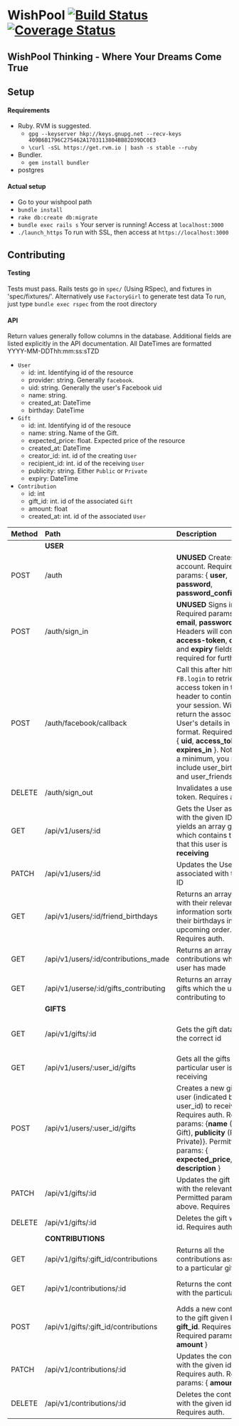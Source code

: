 # WishPool [![Build Status](https://travis-ci.org/wishpool-3216/wishpool-backend.svg?branch=master)](https://travis-ci.org/wishpool-3216/wishpool-backend) [![Coverage Status](https://coveralls.io/repos/github/wishpool-3216/wishpool-backend/badge.svg?branch=master)](https://coveralls.io/github/wishpool-3216/wishpool-backend?branch=master)

## WishPool Thinking - Where Your Dreams Come True

## Setup
#### Requirements
* Ruby. RVM is suggested.
  * `gpg --keyserver hkp://keys.gnupg.net --recv-keys 409B6B1796C275462A1703113804BB82D39DC0E3`
  * `\curl -sSL https://get.rvm.io | bash -s stable --ruby`
* Bundler.
  * `gem install bundler`
* postgres

#### Actual setup
* Go to your wishpool path
* `bundle install`
* `rake db:create db:migrate`
* `bundle exec rails s` Your server is running! Access at `localhost:3000`
* `./launch_https` To run with SSL, then access at `https://localhost:3000`

## Contributing

#### Testing
Tests must pass. Rails tests go in `spec/` (Using RSpec), and fixtures in 'spec/fixtures/'. Alternatively use `FactoryGirl` to generate test data
To run, just type `bundle exec rspec` from the root directory

#### API
Return values generally follow columns in the database. Additional fields are listed explicitly in the API documentation.
All DateTimes are formatted YYYY-MM-DDThh:mm:ss:sTZD

* `User`
    * id: int. Identifying id of the resource
    * provider: string. Generally `facebook`.
    * uid: string. Generally the user's Facebook uid
    * name: string.
    * created_at: DateTime
    * birthday: DateTime
* `Gift`
    * id: int. Identifying id of the resouce
    * name: string. Name of the Gift.
    * expected_price: float. Expected price of the resource
    * created_at: DateTime
    * creator_id: int. id of the creating `User`
    * recipient_id: int. id of the receiving `User`
    * publicity: string. Either `Public` or `Private`
    * expiry: DateTime
* `Contribution`
    * id: int
    * gift_id: int. id of the associated `Gift`
    * amount: float
    * created_at: int. id of the associated `User`

| Method | Path | Description | Returns |
| :-- | :-- | :-- | :-- |
|  | **USER** |  | |
| POST | /auth | **UNUSED** Creates a new account. Required params: { **user**, **password**, **password_confirmation**} | |
| POST | /auth/sign_in | **UNUSED** Signs in a user. Required params: { **email**, **password** }. Headers will contain **access-token**, **client** and **expiry** fields required for further use | |
| POST | /auth/facebook/callback | Call this after hitting `FB.login` to retrieve access token in the header to continue with your session. Will also return the associated User's details in JSON format. Required params: { **uid**, **access_token**, **expires\_in** }. Note that a a minimum, you **must** include user\_birthday and user\_friends scopes | |
| DELETE | /auth/sign_out | Invalidates a user's token. Requires auth. | |
| GET | /api/v1/users/:id | Gets the User associated with the given ID. Also yields an array gifts which contains the gifts that this user is **receiving** | `user_columns` + an array `gifts` containing the gifts this `User` is receiving |
| PATCH | /api/v1/users/:id | Updates the User associated with the given ID | |
| GET | /api/v1/users/:id/friend_birthdays | Returns an array of users with their relevant information sorted by their birthdays in upcoming order. Requires auth. | |
| GET | /api/v1/users/:id/contributions_made | Returns an array of the contributions which the user has made | [ {`contribution_columns`}, ... ] |
| GET | /api/v1/userse/:id/gifts_contributing | Returns an array of the gifts which the user is contributing to | [{`gift_columns`}, ...] |
||**GIFTS**|| |
| GET | /api/v1/gifts/:id | Gets the gift data with the correct id | {`gift_columns`, `contributions`: [{`contribution_columns`},...], `recipient`: {`user_columns`} } |
| GET | /api/v1/users/:user_id/gifts | Gets all the gifts that a particular user is receiving | [{`gift_columns`}, ...] |
| POST | /api/v1/users/:user_id/gifts | Creates a new gift for user (indicated by user\_id) to receive. Requires auth. Required params: {**name** (Name of Gift), **publicity** (Public / Private)}. Permitted params: { **expected\_price**, **expiry**, **description** } | |
| PATCH | /api/v1/gifts/:id | Updates the gift data with the relevant id. Permitted params: see above. Requires auth. | |
| DELETE | /api/v1/gifts/:id | Deletes the gift with the id. Requires auth. | |
||**CONTRIBUTIONS**|| |
| GET | /api/v1/gifts/:gift_id/contributions | Returns all the contributions associated to a particular gift | [{`contribution_columns`}, ...] |
| GET | /api/v1/contributions/:id | Returns the contribution with the particular id | `contribution_columns`, `gift`: {`gift_columns`}, contributor: {`user_columns`} |
| POST | /api/v1/gifts/:gift_id/contributions | Adds a new contribution to the gift given by **gift\_id**. Requires auth. Required params: { **amount** } | |
| PATCH | /api/v1/contributions/:id | Updates the contribution with the given id. Requires auth. Required params: { **amount** } | |
| DELETE | /api/v1/contributions/:id | Deletes the contribution with the given id. Requires auth. | |
